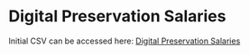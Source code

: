 # Digital Preservation Salaries

Initial CSV can be accessed here: [Digital Preservation Salaries][csv-1]

[csv-1]: data/digital_preservation_salaries.csv
